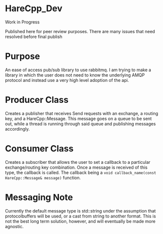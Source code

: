 # HareCpp_Dev

Work in Progress

Published here for peer review purposes.  There are many issues that need resolved before final publish

# Purpose
An ease of access pub/sub library to use rabbitmq.  I am trying to make a library in which the user does not need to know the underlying AMQP protocol and instead use a very high level adoption of the api.

# Producer Class
Creates a publisher that receives Send requests with an exchange, a routing key, and a HareCpp::Message.  This message goes on a queue to be sent out, while a thread is running through said queue and publishing messages accordingly.

# Consumer Class
Creates a subscriber that allows the user to set a callback to a particular exchange/routing key combination.  Once a message is received of this type, the callback is called.  The callback being a `void callback_name(const HareCpp::Message& message)` function.

# Messaging Note
Currently the default message type is std::string under the assumption that protocolbuffers will be used, or a cast from string to another format.  This is not the best long term solution, however, and will eventually be made more agnostic.


